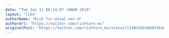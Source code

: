 ```yaml
---
date: "Tue Jun 11 06:14:07 +0000 2019"
layout: "like"
authorName: "Rich Tur-minal-ner-d"
authorUrl: "https://twitter.com/richturn_ms"
originalPost: "https://twitter.com/richturn_ms/status/1138328538883354624"
---
```

